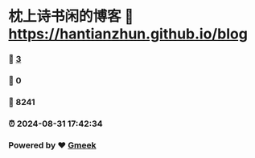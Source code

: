 # 枕上诗书闲的博客 :link: https://hantianzhun.github.io/blog 
### :page_facing_up: [3](https://hantianzhun.github.io/blog/tag.html) 
### :speech_balloon: 0 
### :hibiscus: 8241 
### :alarm_clock: 2024-08-31 17:42:34 
### Powered by :heart: [Gmeek](https://github.com/Meekdai/Gmeek)
